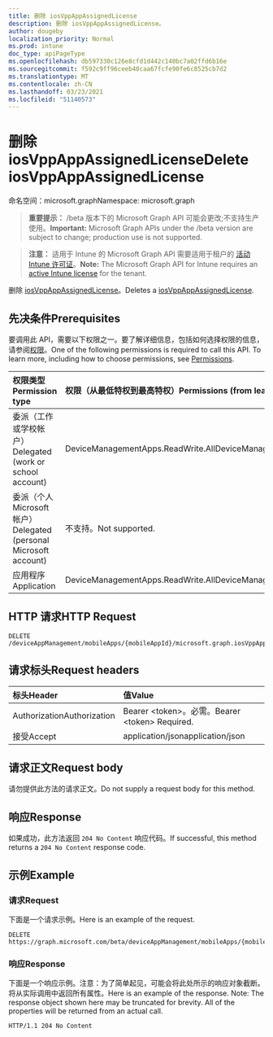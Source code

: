 ```yaml
---
title: 删除 iosVppAppAssignedLicense
description: 删除 iosVppAppAssignedLicense。
author: dougeby
localization_priority: Normal
ms.prod: intune
doc_type: apiPageType
ms.openlocfilehash: db597330c126e8cfd1d442c140bc7a02ffd6b16e
ms.sourcegitcommit: f592c9ff96ceeb40caa67fcfe90fe6c8525cb7d2
ms.translationtype: MT
ms.contentlocale: zh-CN
ms.lasthandoff: 03/23/2021
ms.locfileid: "51140573"
---
```

# <a name="delete-iosvppappassignedlicense"></a><span data-ttu-id="8de10-103">删除 iosVppAppAssignedLicense</span><span class="sxs-lookup"><span data-stu-id="8de10-103">Delete iosVppAppAssignedLicense</span></span>

<span data-ttu-id="8de10-104">命名空间：microsoft.graph</span><span class="sxs-lookup"><span data-stu-id="8de10-104">Namespace: microsoft.graph</span></span>

> <span data-ttu-id="8de10-105">**重要提示：** /beta 版本下的 Microsoft Graph API 可能会更改;不支持生产使用。</span><span class="sxs-lookup"><span data-stu-id="8de10-105">**Important:** Microsoft Graph APIs under the /beta version are subject to change; production use is not supported.</span></span>

> <span data-ttu-id="8de10-106">**注意：** 适用于 Intune 的 Microsoft Graph API 需要适用于租户的 [活动 Intune 许可证](https://go.microsoft.com/fwlink/?linkid=839381)。</span><span class="sxs-lookup"><span data-stu-id="8de10-106">**Note:** The Microsoft Graph API for Intune requires an [active Intune license](https://go.microsoft.com/fwlink/?linkid=839381) for the tenant.</span></span>

<span data-ttu-id="8de10-107">删除 [iosVppAppAssignedLicense](../resources/intune-apps-iosvppappassignedlicense.md)。</span><span class="sxs-lookup"><span data-stu-id="8de10-107">Deletes a [iosVppAppAssignedLicense](../resources/intune-apps-iosvppappassignedlicense.md).</span></span>

## <a name="prerequisites"></a><span data-ttu-id="8de10-108">先决条件</span><span class="sxs-lookup"><span data-stu-id="8de10-108">Prerequisites</span></span>
<span data-ttu-id="8de10-p101">要调用此 API，需要以下权限之一。要了解详细信息，包括如何选择权限的信息，请参阅[权限](/graph/permissions-reference)。</span><span class="sxs-lookup"><span data-stu-id="8de10-p101">One of the following permissions is required to call this API. To learn more, including how to choose permissions, see [Permissions](/graph/permissions-reference).</span></span>

|<span data-ttu-id="8de10-111">权限类型</span><span class="sxs-lookup"><span data-stu-id="8de10-111">Permission type</span></span>|<span data-ttu-id="8de10-112">权限（从最低特权到最高特权）</span><span class="sxs-lookup"><span data-stu-id="8de10-112">Permissions (from least to most privileged)</span></span>|
|:---|:---|
|<span data-ttu-id="8de10-113">委派（工作或学校帐户）</span><span class="sxs-lookup"><span data-stu-id="8de10-113">Delegated (work or school account)</span></span>|<span data-ttu-id="8de10-114">DeviceManagementApps.ReadWrite.All</span><span class="sxs-lookup"><span data-stu-id="8de10-114">DeviceManagementApps.ReadWrite.All</span></span>|
|<span data-ttu-id="8de10-115">委派（个人 Microsoft 帐户）</span><span class="sxs-lookup"><span data-stu-id="8de10-115">Delegated (personal Microsoft account)</span></span>|<span data-ttu-id="8de10-116">不支持。</span><span class="sxs-lookup"><span data-stu-id="8de10-116">Not supported.</span></span>|
|<span data-ttu-id="8de10-117">应用程序</span><span class="sxs-lookup"><span data-stu-id="8de10-117">Application</span></span>|<span data-ttu-id="8de10-118">DeviceManagementApps.ReadWrite.All</span><span class="sxs-lookup"><span data-stu-id="8de10-118">DeviceManagementApps.ReadWrite.All</span></span>|

## <a name="http-request"></a><span data-ttu-id="8de10-119">HTTP 请求</span><span class="sxs-lookup"><span data-stu-id="8de10-119">HTTP Request</span></span>
<!-- {
  "blockType": "ignored"
}
-->
``` http
DELETE /deviceAppManagement/mobileApps/{mobileAppId}/microsoft.graph.iosVppApp/assignedLicenses/{iosVppAppAssignedLicenseId}
```

## <a name="request-headers"></a><span data-ttu-id="8de10-120">请求标头</span><span class="sxs-lookup"><span data-stu-id="8de10-120">Request headers</span></span>
|<span data-ttu-id="8de10-121">标头</span><span class="sxs-lookup"><span data-stu-id="8de10-121">Header</span></span>|<span data-ttu-id="8de10-122">值</span><span class="sxs-lookup"><span data-stu-id="8de10-122">Value</span></span>|
|:---|:---|
|<span data-ttu-id="8de10-123">Authorization</span><span class="sxs-lookup"><span data-stu-id="8de10-123">Authorization</span></span>|<span data-ttu-id="8de10-124">Bearer &lt;token&gt;。必需。</span><span class="sxs-lookup"><span data-stu-id="8de10-124">Bearer &lt;token&gt; Required.</span></span>|
|<span data-ttu-id="8de10-125">接受</span><span class="sxs-lookup"><span data-stu-id="8de10-125">Accept</span></span>|<span data-ttu-id="8de10-126">application/json</span><span class="sxs-lookup"><span data-stu-id="8de10-126">application/json</span></span>|

## <a name="request-body"></a><span data-ttu-id="8de10-127">请求正文</span><span class="sxs-lookup"><span data-stu-id="8de10-127">Request body</span></span>
<span data-ttu-id="8de10-128">请勿提供此方法的请求正文。</span><span class="sxs-lookup"><span data-stu-id="8de10-128">Do not supply a request body for this method.</span></span>

## <a name="response"></a><span data-ttu-id="8de10-129">响应</span><span class="sxs-lookup"><span data-stu-id="8de10-129">Response</span></span>
<span data-ttu-id="8de10-130">如果成功，此方法返回 `204 No Content` 响应代码。</span><span class="sxs-lookup"><span data-stu-id="8de10-130">If successful, this method returns a `204 No Content` response code.</span></span>

## <a name="example"></a><span data-ttu-id="8de10-131">示例</span><span class="sxs-lookup"><span data-stu-id="8de10-131">Example</span></span>

### <a name="request"></a><span data-ttu-id="8de10-132">请求</span><span class="sxs-lookup"><span data-stu-id="8de10-132">Request</span></span>
<span data-ttu-id="8de10-133">下面是一个请求示例。</span><span class="sxs-lookup"><span data-stu-id="8de10-133">Here is an example of the request.</span></span>
``` http
DELETE https://graph.microsoft.com/beta/deviceAppManagement/mobileApps/{mobileAppId}/microsoft.graph.iosVppApp/assignedLicenses/{iosVppAppAssignedLicenseId}
```

### <a name="response"></a><span data-ttu-id="8de10-134">响应</span><span class="sxs-lookup"><span data-stu-id="8de10-134">Response</span></span>
<span data-ttu-id="8de10-p102">下面是一个响应示例。注意：为了简单起见，可能会将此处所示的响应对象截断。将从实际调用中返回所有属性。</span><span class="sxs-lookup"><span data-stu-id="8de10-p102">Here is an example of the response. Note: The response object shown here may be truncated for brevity. All of the properties will be returned from an actual call.</span></span>
``` http
HTTP/1.1 204 No Content
```




